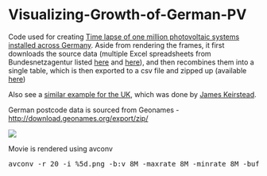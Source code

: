 Visualizing-Growth-of-German-PV
===============================

Code used for creating <a href="https://www.youtube.com/watch?v=nh-tLjPi0Ks">Time lapse of one million photovoltaic systems installed across Germany</a>.  Aside from rendering the frames, it first downloads the source data (multiple Excel spreadsheets from Bundesnetzagentur listed <a href=http://www.bundesnetzagentur.de/cln_1911/DE/Sachgebiete/ElektrizitaetundGas/Unternehmen_Institutionen/ErneuerbareEnergien/Photovoltaik/DatenMeldgn_EEG-VergSaetze/DatenMeldgn_EEG_VergSaetze.html>here</a> and <a href=http://www.bundesnetzagentur.de/cln_1911/DE/Sachgebiete/ElektrizitaetundGas/Unternehmen_Institutionen/ErneuerbareEnergien/Photovoltaik/ArchivDatenMeldgn/ArchivDatenMeldgn_node.html>here</a>), and then recombines them into a single table, which is then exported to a csv file and zipped up (available <a href=https://github.com/cbdavis/Visualizing-Growth-of-German-PV/raw/master/PV_Capacity_Installed_by_PostCode_Date_and_Coordinates.csv.zip>here</a>)

Also see a <a href="https://www.youtube.com/watch?v=R0vbbwgGV70">similar example for the UK</a>, which was done by <a href="http://www3.imperial.ac.uk/people/j.keirstead">James Keirstead</a>.

German postcode data is sourced from Geonames - http://download.geonames.org/export/zip/

<a href="http://www.youtube.com/watch?v=XpvQNn0n_Qw"><img src="https://raw.github.com/cbdavis/Visualizing-Growth-of-German-PV/master/GermanPV.png"></a>

Movie is rendered using avconv
<pre>
avconv -r 20 -i %5d.png -b:v 8M -maxrate 8M -minrate 8M -bufsize 4M GermanPV.avi
</pre>
